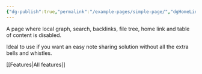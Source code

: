 ```yaml
---
{"dg-publish":true,"permalink":"/example-pages/simple-page/","dgHomeLink":false,"dgShowBacklinks":false,"dgShowLocalGraph":false,"dgShowFileTree":false,"dgEnableSearch":false,"dgShowToc":false}
---
```



A page where local graph, search, backlinks, file tree, home link and table of content is disabled. 

Ideal to use if you want an easy note sharing solution without all the extra bells and whistles. 

[[Features\|All features]]